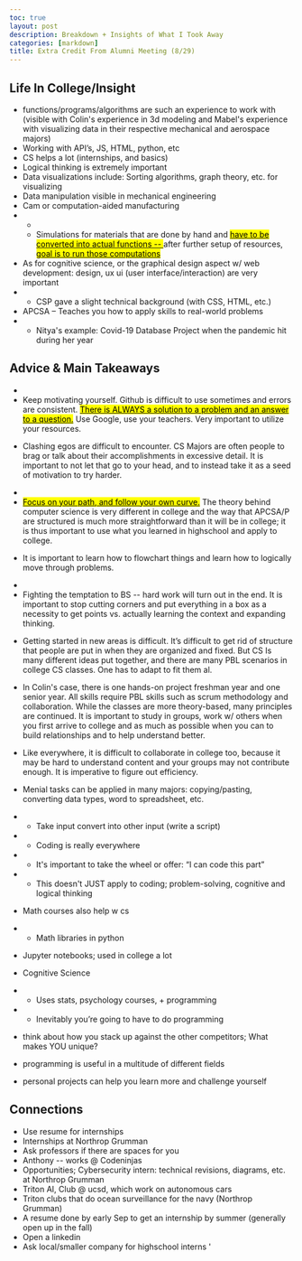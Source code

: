 ```yaml
---
toc: true
layout: post
description: Breakdown + Insights of What I Took Away
categories: [markdown]
title: Extra Credit From Alumni Meeting (8/29)
---
```

## Life In College/Insight
* functions/programs/algorithms are such an experience to work with (visible with Colin's experience in 3d modeling and Mabel's experience with visualizing data in their respective mechanical and aerospace majors)
* Working with API’s, JS, HTML, python, etc
* CS helps a lot (internships, and basics)
* Logical thinking is extremely important
* Data visualizations include: Sorting algorithms, graph theory, etc. for visualizing
* Data manipulation visible in mechanical engineering
* Cam or computation-aided manufacturing
* * <li>Simulations for materials that are done by hand and  <a href="https://pages.github.com/themes/"><mark>have to be converted into actual functions -- </mark></a> after further setup of resources, <a href="https://pages.github.com/themes/"><mark>goal is to run those computations</mark></a></li>
* As for cognitive science, or the graphical design aspect w/ web development: design, ux ui (user interface/interaction) are very important
* * CSP gave a slight technical background (with CSS, HTML, etc.)
* APCSA – Teaches you how to apply skills to real-world problems
* * Nitya's example: Covid-19 Database Project when the pandemic hit during her year

## Advice & Main Takeaways
* <li>Keep motivating yourself. Github is difficult to use sometimes and errors are consistent.  <a href="https://pages.github.com/themes/"><mark>There is ALWAYS a solution to a problem and an answer to a question.</mark></a> Use Google, use your teachers. Very important to utilize your resources.</li>

* Clashing egos are difficult to encounter. CS Majors are often people to brag or talk about their accomplishments in excessive detail. It is important to not let that go to your head, and to instead take it as a seed of motivation to try harder. 

* <li> <a href="https://pages.github.com/themes/"><mark> Focus on your path, and follow your own curve.</mark></a> The theory behind computer science is very different in college and the way that APCSA/P are structured is much more straightforward than it will be in college; it is thus important to use what you learned in highschool and apply to college.</li>

* It is important to learn how to flowchart things and learn how to logically move through problems. 
* <li>Fighting the temptation to BS -- hard work will turn out in the end. It is important to stop cutting corners and put everything in a box as a necessity to get points vs. actually learning the context and expanding thinking.</li>

* Getting started in new areas is difficult. It’s difficult to get rid of structure that people are put in when they are organized and fixed. But CS Is many different ideas put together, and there are many PBL scenarios in college CS classes. One has to adapt to fit them al.

* In Colin's case, there is one hands-on project freshman year and one senior year. All skills require PBL skills such as scrum methodology and collaboration. While the classes are more theory-based, many principles are continued. It is important to study in groups, work w/ others when you first arrive to college and as much as possible when you can to build relationships and to help understand better.

* Like everywhere, it is difficult to collaborate in college too, because it may be hard to understand content and your groups may not contribute enough. It is imperative to figure out efficiency. 

* Menial tasks can be applied in many majors: copying/pasting, converting data types, word to spreadsheet, etc.
* * Take input convert into other input (write a script)
* * Coding is really everywhere
* * It's important to take the wheel or offer: “I can code this part”
* * This doesn't JUST apply to coding; problem-solving, cognitive and logical thinking

* Math courses also help w cs
* * Math libraries in python

* Jupyter notebooks; used in college a lot

* Cognitive Science
* * Uses stats, psychology courses, + programming
* * Inevitably you’re going to have to do programming

* think about how you stack up against the other competitors; What makes YOU unique?
* programming is useful in a multitude of different fields 
* personal projects can help you learn more and challenge yourself


## Connections
* Use resume for internships
* Internships at Northrop Grumman
* Ask professors if there are spaces for you
* Anthony -- works @ Codeninjas
* Opportunities; Cybersecurity intern: technical revisions, diagrams, etc. at Northrop Grumman
* Triton AI, Club @ ucsd, which work on autonomous cars
* Triton clubs that do ocean surveillance for the navy (Northrop Grumman)
* A resume done by early Sep to get an internship by summer (generally open up in the fall)
* Open a linkedin
* Ask local/smaller company for highschool interns
       '



